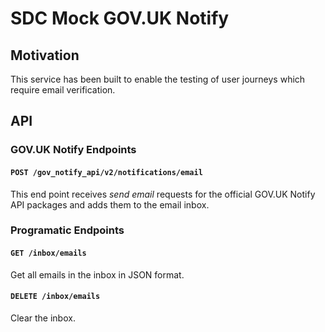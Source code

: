 # SDC Mock GOV.UK Notify

## Motivation

This service has been built to enable the testing of user journeys which
require email verification.

## API

### GOV.UK Notify Endpoints

#### `POST /gov_notify_api/v2/notifications/email`
This end point receives _send email_ requests for the official GOV.UK Notify API
packages and adds them to the email inbox.

### Programatic Endpoints

#### `GET /inbox/emails`
Get all emails in the inbox in JSON format.

#### `DELETE /inbox/emails`
Clear the inbox.
